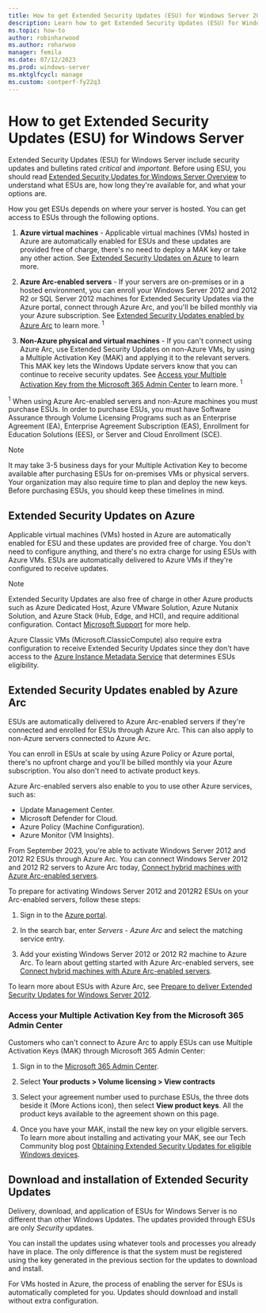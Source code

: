 ```yaml
---
title: How to get Extended Security Updates (ESU) for Windows Server 2008, 2008 R2, 2012, and 2012 R2
description: Learn how to get Extended Security Updates (ESU) for Windows Server 2008, Windows Server 2008 R2, Windows Server 2012, and Windows Server 2012 R2 after the end of their support lifecycle.
ms.topic: how-to
author: robinharwood
ms.author: roharwoo
manager: femila
ms.date: 07/12/2023
ms.prod: windows-server
ms.mktglfcycl: manage
ms.custom: contperf-fy22q3
---
```


# How to get Extended Security Updates (ESU) for Windows Server

Extended Security Updates (ESU) for Windows Server include security updates and bulletins rated
*critical* and *important*. Before using ESU, you should read
[Extended Security Updates for Windows Server Overview](extended-security-updates-overview.md) to
understand what ESUs are, how long they're available for, and what your options are.

How you get ESUs depends on where your server is hosted. You can get access to
ESUs through the following options.

1. **Azure virtual machines** - Applicable virtual machines (VMs) hosted in Azure are automatically
   enabled for ESUs and these updates are provided free of charge, there's no
   need to deploy a MAK key or take any other action. See
   [Extended Security Updates on Azure](#extended-security-updates-on-azure) to learn more.

1. **Azure Arc-enabled servers** - If your servers are on-premises or in a hosted environment, you
   can enroll your Windows Server 2012 and 2012 R2 or SQL Server 2012 machines for Extended Security
   Updates via the Azure portal, connect through Azure Arc, and you'll be billed monthly via your
   Azure subscription. See
   [Extended Security Updates enabled by Azure Arc](#extended-security-updates-enabled-by-azure-arc)
   to learn more. <sup>1</sup>

1. **Non-Azure physical and virtual machines** - If you can't connect using Azure Arc, use Extended
   Security Updates on non-Azure VMs, by using a Multiple Activation Key (MAK) and applying it to
   the relevant servers. This MAK key lets the Windows Update servers know that you can continue to
   receive security updates. See
   [Access your Multiple Activation Key from the Microsoft 365 Admin Center](#access-your-multiple-activation-key-from-the-microsoft-365-admin-center)
   to learn more. <sup>1</sup>

<sup>1</sup> When using Azure Arc-enabled servers and non-Azure machines you must purchase ESUs. In
order to purchase ESUs, you must have Software Assurance through Volume Licensing Programs such as
an Enterprise Agreement (EA), Enterprise Agreement Subscription (EAS), Enrollment for Education
Solutions (EES), or Server and Cloud Enrollment (SCE).

> [!NOTE]
> It may take 3-5 business days for your Multiple Activation Key to become available after
> purchasing ESUs for on-premises VMs or physical servers. Your organization may also require time
> to plan and deploy the new keys. Before purchasing ESUs, you should keep these timelines in mind.

## Extended Security Updates on Azure

Applicable virtual machines (VMs) hosted in Azure are automatically enabled for ESU and these
updates are provided free of charge. You don't need to configure anything, and there's no extra
charge for using ESUs with Azure VMs. ESUs are automatically delivered to Azure VMs if they're
configured to receive updates.

> [!NOTE]
> Extended Security Updates are also free of charge in other Azure products such as Azure Dedicated
> Host, Azure VMware Solution, Azure Nutanix Solution, and Azure Stack (Hub, Edge, and HCI), and
> require additional configuration. Contact
> [Microsoft Support](https://support.microsoft.com/contactus?PID=17336) for more help.
>
> Azure Classic VMs (Microsoft.ClassicCompute) also require extra configuration to receive Extended
> Security Updates since they don't have access to the
> [Azure Instance Metadata Service](/azure/virtual-machines/windows/instance-metadata-service) that
> determines ESUs eligibility.

## Extended Security Updates enabled by Azure Arc

ESUs are automatically delivered to Azure Arc-enabled servers if they're connected and enrolled for
ESUs through Azure Arc. This can also apply to non-Azure servers connected to Azure Arc.

You can enroll in ESUs at scale by using Azure Policy or Azure portal, there's no upfront charge and
you'll be billed monthly via your Azure subscription. You also don't need to activate product keys.

Azure Arc-enabled servers also enable to you to use other Azure services, such as:

- Update Management Center.
- Microsoft Defender for Cloud.
- Azure Policy (Machine Configuration).
- Azure Monitor (VM Insights).

From September 2023, you're able to activate Windows Server 2012 and 2012 R2 ESUs through Azure Arc. You can connect Windows Server 2012 and 2012 R2 servers to Azure Arc today,
[Connect hybrid machines with Azure Arc-enabled servers](/azure/azure-arc/servers/learn/quick-enable-hybrid-vm).

To prepare for activating Windows Server 2012 and 2012R2 ESUs on your Arc-enabled servers, follow these steps:

1. Sign in to the [Azure portal](https://portal.azure.com/).

1. In the search bar, enter *Servers - Azure Arc* and select the matching service entry.

1. Add your existing Windows Server 2012 or 2012 R2 machine to Azure Arc. To learn about getting
   started with Azure Arc-enabled servers, see
   [Connect hybrid machines with Azure Arc-enabled servers](/azure/azure-arc/servers/learn/quick-enable-hybrid-vm).

To learn more about ESUs with Azure Arc, see
[Prepare to deliver Extended Security Updates for Windows Server 2012](/azure/azure-arc/servers/prepare-extended-security-updates).

### Access your Multiple Activation Key from the Microsoft 365 Admin Center

Customers who can't connect to Azure Arc to apply ESUs can use Multiple Activation Keys (MAK)
through Microsoft 365 Admin Center:

1. Sign in to the [Microsoft 365 Admin Center](https://admin.microsoft.com/).

1. Select **Your products > Volume licensing > View contracts**

1. Select your agreement number used to purchase ESUs, the three dots beside it (More Actions icon),
   then select **View product keys**. All the product keys available to the agreement shown on this
   page.

1. Once you have your MAK, install the new key on your eligible servers. To learn more about
   installing and activating your MAK, see our Tech Community blog post
   [Obtaining Extended Security Updates for eligible Windows devices](https://techcommunity.microsoft.com/t5/windows-it-pro-blog/obtaining-extended-security-updates-for-eligible-windows-devices/ba-p/1167091).

## Download and installation of Extended Security Updates

Delivery, download, and application of ESUs for Windows Server is no different than other Windows Updates. The updates provided through ESUs are only *Security* updates.

You can install the updates using whatever tools and processes you already have in place. The only difference is that the system must be registered using the key generated in the previous section for the updates to download and install.

For VMs hosted in Azure, the process of enabling the server for ESUs is automatically completed for you. Updates should download and install without extra configuration.
